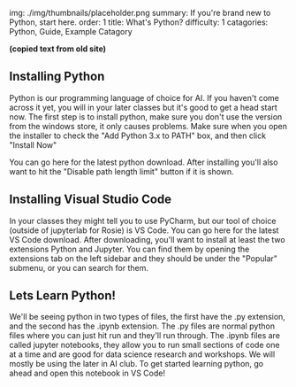 img: ./img/thumbnails/placeholder.png
summary: If you're brand new to Python, start here.
order: 1
title: What's Python?
difficulty: 1
catagories: Python, Guide, Example Catagory

**(copied text from old site)**

## Installing Python

Python is our programming language of choice for AI.
If you haven't come across it yet, you will in your later classes but it's good to get a head start now.
The first step is to install python, make sure you don't use the version from the windows store, it only causes problems.
Make sure when you open the installer to check the "Add Python 3.x to PATH" box, and then click "Install Now"



You can go here for the latest python download.
After installing you'll also want to hit the "Disable path length limit" button if it is shown.

## Installing Visual Studio Code

In your classes they might tell you to use PyCharm, but our tool of choice (outside of jupyterlab for Rosie) is VS Code.
You can go here for the latest VS Code download.
After downloading, you'll want to install at least the two extensions Python and Jupyter.
You can find them by opening the extensions tab on the left sidebar and they should be under the "Popular" submenu, or you can search for them.



## Lets Learn Python!

We'll be seeing python in two types of files, the first have the .py extension, and the second has the .ipynb extension.
The .py files are normal python files where you can just hit run and they'll run through.
The .ipynb files are called jupyter notebooks, they allow you to run small sections of code one at a time and are good for data science research and workshops.
We will mostly be using the later in AI club.
To get started learning python, go ahead and open this notebook in VS Code!